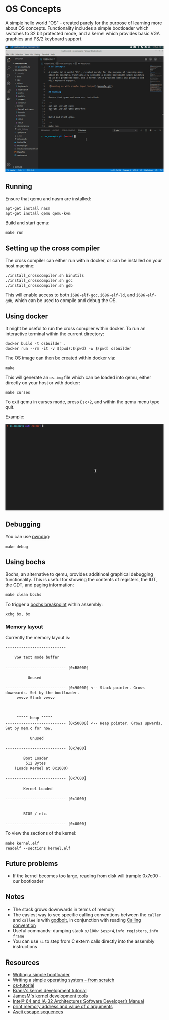 # OS Concepts

A simple hello world "OS" - created purely for the purpose of learning more about OS concepts. Functionality includes a simple bootloader which switches to 32 bit protected mode, and a kernel which provides basic VGA graphics and PS/2 keyboard support.

![Running os with simple input/output](example.gif)

## Running

Ensure that qemu and nasm are installed:

```
apt-get install nasm
apt-get install qemu qemu-kvm
```

Build and start qemu:

```
make run
```

## Setting up the cross compiler

The cross compiler can either run within docker, or can be installed on your host machine:

```
./install_crosscompiler.sh binutils
./install_crosscompiler.sh gcc
./install_crosscompiler.sh gdb
```

This will enable access to both `i686-elf-gcc`, `i686-elf-ld`, and `i686-elf-gdb`, which can be used to compile and debug the OS.

## Using docker

It might be useful to run the cross compiler within docker. To run an interactive terminal within the current directory:

```
docker build -t osbuilder .
docker run --rm -it -v $(pwd):$(pwd) -w $(pwd) osbuilder
```

The OS image can then be created within docker via:

```
make
```

This will generate an `os.img` file which can be loaded into qemu, either directly on your host or with docker:

```
make curses
```

To exit qemu in curses mode, press `Esc+2`, and within the qemu menu type quit.

Example:

![Running os with simple input/output within docker](docker-qemu.gif)

## Debugging

You can use [pwndbg](https://github.com/pwndbg/pwndbg):

```
make debug
```

## Using bochs

Bochs, an alternative to qemu, provides additinoal graphical debugging functionality. This is useful for showing the
contents of registers, the IDT, the GDT, and paging information:

```
make clean bochs
```

To trigger a [bochs breakpoint](https://wiki.osdev.org/Bochs#Magic_Breakpoint) within assembly:

```
xchg bx, bx
```

### Memory layout

Currently the memory layout is:

```
---------------------------

    VGA text mode buffer

--------------------------- [0xB8000]

          Unused

--------------------------- [0x90000] <-- Stack pointer. Grows downwards. Set by the bootloader.
     vvvvv Stack vvvvv



     ^^^^^ heap ^^^^^
--------------------------- [0x50000] <-- Heap pointer. Grows upwards. Set by mem.c for now.

           Unused

--------------------------- [0x7e00]

        Boot Loader
         512 Bytes
    (Loads Kernel at 0x1000)

--------------------------- [0x7C00]

        Kernel Loaded

--------------------------- [0x1000]


        BIOS / etc.

--------------------------- [0x0000]
```

To view the sections of the kernel:

```
make kernel.elf
readelf --sections kernel.elf
```

## Future problems

- If the kernel becomes too large, reading from disk will trample 0x7c00 - our bootloader

## Notes

- The stack grows downwards in terms of memory
- The easiest way to see specific calling conventions between the `caller` and `callee` is with [godbolt](https://godbolt.org/), in conjunction with reading [Calling convention](https://en.wikipedia.org/wiki/Calling_convention)
- Useful commands: dumping stack `x/100w $esp+4`,`info registers`, `info frame`
- You can use `si` to step from C extern calls directly into the assembly instructions

## Resources

- [Writing a simple bootloader](https://www.alanfoster.me/posts/writing-a-bootloader/)
- [Writing a simple operating system - from scratch](https://www.cs.bham.ac.uk/~exr/lectures/opsys/10_11/lectures/os-dev.pdf)
- [os-tutorial](https://github.com/cfenollosa/os-tutorial)
- [Brans's kernel development tutorial](http://www.osdever.net/bkerndev/Docs/intro.htm)
- [JamesM's kernel development tools](http://www.jamesmolloy.co.uk/tutorial_html/)
- [Intel® 64 and IA-32 Architectures Software Developer’s Manual](https://www.intel.co.uk/content/www/uk/en/architecture-and-technology/64-ia-32-architectures-software-developer-system-programming-manual-325384.html)
- [print memory address and value of c arguments](https://stackoverflow.com/questions/31972345/how-to-print-the-memory-address-and-the-value-of-the-arguments-of-a-c-c-functi)
- [Ascii escape sequences](http://ascii-table.com/ansi-escape-sequences.php)
